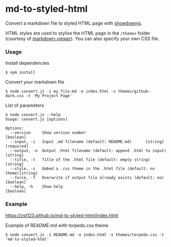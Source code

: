 # md-to-styled-html

Convert a markdown file to styled HTML page with [showdownjs](https://github.com/showdownjs/showdown).

HTML styles are used to stylise the HTML page in the `/themes` folder (courtesy of [markdown-viewer](https://github.com/simov/markdown-viewer/tree/master/themes)). You can also specify your own CSS file.

### Usage

Install dependencies

	$ npm install

Convert your markdown file

	$ node convert.js -i my_file.md -o index.html -s themes/github-dark.css -t 'My Project Page'

List of parameters

	$ node convert.js --help
	Usage: convert.js [options]

	Options:
	  --version     Show version number                                    [boolean]
	  --input, -i   Input .md filename (default: README.md)      [string] [required]
	  --output, -o  Output .html filename (default: append .html to input)  [string]
	  --title, -t   Title of the .html file (default: empty string)         [string]
	  --style, -s   Embed a .css theme in the .html file (default: no theme)[string]
	  --force, -f   Overwrite if output file already exists (default: no)  [boolean]
	  --help, -h    Show help                                              [boolean]

### Example

https://zst123.github.io/md-to-styled-html/index.html

Example of README.md with torpedo.css theme

	$ node convert.js -i README.md -o index.html -s themes/torpedo.css -t 'md-to-styled-html'
